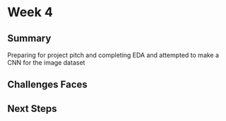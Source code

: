 # Week 4
 
## Summary
Preparing for project pitch and completing EDA and attempted to make a CNN for the image dataset

## Challenges Faces

## Next Steps